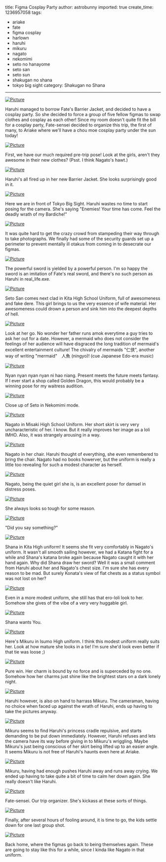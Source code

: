 title: Figma Cosplay Party
author: astrobunny
imported: true
create_time: 1236957058
tags:
- ariake
- fate
- figma cosplay
- harlown
- haruhi
- mikuru
- nagato
- nekomimi
- seto no hanayome
- seto san
- seto sun
- shakugan no shana
- tokyo big sight
category: Shakugan no Shana
---
 [![](wp-uploads/2009/03/wpid-100-4567-500x375.jpg "Picture")](/images/wp-uploads/2009/03/wpid-100-4567.jpg)  
  
Haruhi managed to borrow Fate's Barrier Jacket, and decided to have a cosplay party. So she decided to force a group of five fellow figmas to swap clothes and cosplay as each other! Since my room doesn't quite fit the bill for a cosplay party, Fate-sensei decided to organize this trip, the first of many, to Ariake where we'll have a chou moe cosplay party under the sun today!  
<!--more-->  
 [![](wp-uploads/2009/03/wpid-100-4509-500x375.jpg "Picture")](/images/wp-uploads/2009/03/wpid-100-4509.jpg)  
  
First, we have our much required pre-trip pose! Look at the girls, aren't they awesome in their new clothes? (Psst. I think Nagato's hawt.)  
  
 [![](wp-uploads/2009/03/wpid-100-4516-500x375.jpg "Picture")](/images/wp-uploads/2009/03/wpid-100-4516.jpg)  
  
Haruhi's all fired up in her new Barrier Jacket. She looks surprisingly good in it.  
  
 [![](wp-uploads/2009/03/wpid-100-4523-500x375.jpg "Picture")](/images/wp-uploads/2009/03/wpid-100-4523.jpg)  
  
Here we are in front of Tokyo Big Sight. Haruhi wastes no time to start posing for the camera. She's saying "Enemies! Your time has come. Feel the deadly wrath of my Bardiche!"  
  
 [![](wp-uploads/2009/03/wpid-100-4524-500x375.jpg "Picture")](/images/wp-uploads/2009/03/wpid-100-4524.jpg)  
  
It was quite hard to get the crazy crowd from stampeding their way through to take photographs. We finally had some of the security guards set up a perimeter to prevent mentally ill otakus from coming in to desecrate our figmas.  
  
 [![](wp-uploads/2009/03/wpid-100-4525-500x375.jpg "Picture")](/images/wp-uploads/2009/03/wpid-100-4525.jpg)  
  
The powerful sword is yielded by a powerful person. I'm so happy the sword is an imitation of Fate's real sword, and there's no such person as Haruhi in real\_life.exe.  
  
 [![](wp-uploads/2009/03/wpid-100-4526-500x375.jpg "Picture")](/images/wp-uploads/2009/03/wpid-100-4526.jpg)  
  
Seto San comes next clad in Kita High School Uniform, full of awesomeness and fake dere. This girl brings to us the very essence of wife material. Her awesomeness could drown a person and sink him into the deepest depths of hell.  
  
 [![](wp-uploads/2009/03/wpid-100-4527-500x375.jpg "Picture")](/images/wp-uploads/2009/03/wpid-100-4527.jpg)  
  
Look at her go. No wonder her father runs amok everytime a guy tries to ask her out for a date. However, a mermaid who does not consider the feelings of her audience will have disgraced the long tradition of mermaid's excellent entertainment culture! The chivalry of mermaids "仁侠", another way of writing "mermaid"　人魚 (ningyo)! (cue Japanese Edo-era music)  
  
 [![](wp-uploads/2009/03/wpid-100-4528-500x375.jpg "Picture")](/images/wp-uploads/2009/03/wpid-100-4528.jpg)  
  
Nyan nyan nyan nyan ni hao niang. Present meets the future meets fantasy. If I ever start a shop called Golden Dragon, this would probably be a winning pose for my waitress audition.  
  
 [![](wp-uploads/2009/03/wpid-100-4531-500x375.jpg "Picture")](/images/wp-uploads/2009/03/wpid-100-4531.jpg)  
  
Close up of Seto in Nekomimi mode.  
  
 [![](wp-uploads/2009/03/wpid-100-4532-500x375.jpg "Picture")](/images/wp-uploads/2009/03/wpid-100-4532.jpg)  
  
Nagato in Misaki High School Uniform. Her short skirt is very very uncharacteristic of her. I know. But it really improves her image as a loli IMHO. Also, it was strangely arousing in a way.  
  
 [![](wp-uploads/2009/03/wpid-100-4538-500x375.jpg "Picture")](/images/wp-uploads/2009/03/wpid-100-4538.jpg)  
  
Nagato in her chair. Haruhi thought of everything, she even remembered to bring the chair. Nagato had no books howerver, but the uniform is really a little too revealing for such a modest character as herself.  
  
 [![](wp-uploads/2009/03/wpid-100-4539-500x375.jpg "Picture")](/images/wp-uploads/2009/03/wpid-100-4539.jpg)  
  
Nagato, being the quiet girl she is, is an excellent poser for damsel in distress poses.  
  
 [![](wp-uploads/2009/03/wpid-100-4544-500x375.jpg "Picture")](/images/wp-uploads/2009/03/wpid-100-4544.jpg)  
  
She always looks so tough for some reason.  
  
 [![](wp-uploads/2009/03/wpid-100-4546-500x375.jpg "Picture")](/images/wp-uploads/2009/03/wpid-100-4546.jpg)  
  
"Did you say something?"  
  
 [![](wp-uploads/2009/03/wpid-100-4548-500x375.jpg "Picture")](/images/wp-uploads/2009/03/wpid-100-4548.jpg)  
  
Shana in Kita High uniform! It seems she fit very comfortably in Nagato's uniform. It wasn't all smooth sailing however, we had a Katana fight for a while and Shana's katana broke again because Nagato caught it with her hand again. Why did Shana draw her sword? Well it was a small comment from Haruhi about her and Nagato's chest size. I'm sure she has every reason to be mad. But surely Konata's view of flat chests as a status symbol was not lost on her?  
  
 [![](wp-uploads/2009/03/wpid-100-4551-500x375.jpg "Picture")](/images/wp-uploads/2009/03/wpid-100-4551.jpg)  
  
Even in a more modest uniform, she still has that ero-loli look to her. Somehow she gives of the vibe of a very very huggable girl.  
  
 [![](wp-uploads/2009/03/wpid-100-4547-500x375.jpg "Picture")](/images/wp-uploads/2009/03/wpid-100-4547.jpg)  
  
Shana wants You.  
  
 [![](wp-uploads/2009/03/wpid-100-4552-500x375.jpg "Picture")](/images/wp-uploads/2009/03/wpid-100-4552.jpg)  
  
Here's Mikuru in Isumo High uniform. I think this modest uniform really suits her. Look at how mature she looks in a tie! I'm sure she'd look even better if that tie was loose ;)  
  
 [![](wp-uploads/2009/03/wpid-100-4553-500x375.jpg "Picture")](/images/wp-uploads/2009/03/wpid-100-4553.jpg)  
  
Pure win. Her charm is bound by no force and is superceded by no one. Somehow how her charms just shine like the brightest stars on a dark lonely night.  
  
 [![](wp-uploads/2009/03/wpid-100-4554-500x375.jpg "Picture")](/images/wp-uploads/2009/03/wpid-100-4554.jpg)  
  
Haruhi however, is also on hand to harrass Mikuru. The cameraman, having no choice when faced up against the wrath of Haruhi, ends up having to take the pictures anyway.  
  
 [![](wp-uploads/2009/03/wpid-100-4555-500x375.jpg "Picture")](/images/wp-uploads/2009/03/wpid-100-4555.jpg)  
  
Mikuru seems to find Haruhi's princess cradle repulsive, and starts demanding to be put down immediately. However, Haruhi refuses and lets the camera have its way before giving in to Mikuru's wriggling. Maybe Mikuru's just being conscious of her skirt being lifted up to an easier angle. It seems Mikuru is not free of Haruhi's haunts even here at Ariake.  
  
 [![](wp-uploads/2009/03/wpid-100-4557-500x375.jpg "Picture")](/images/wp-uploads/2009/03/wpid-100-4557.jpg)  
  
Mikuru, having had enough pushes Haruhi away and runs away crying. We ended up having to take quite a bit of time to calm her down again. She really doesn't like Haruhi.  
  
 [![](wp-uploads/2009/03/wpid-100-4558-500x375.jpg "Picture")](/images/wp-uploads/2009/03/wpid-100-4558.jpg)  
  
Fate-sensei. Our trip organizer. She's kickass at these sorts of things.  
  
 [![](wp-uploads/2009/03/wpid-100-4561-500x375.jpg "Picture")](/images/wp-uploads/2009/03/wpid-100-4561.jpg)  
  
Finally, after several hours of fooling around, it is time to go, the kids settle down for one last group shot.  
  
 [![](wp-uploads/2009/03/wpid-100-4565-500x375.jpg "Picture")](/images/wp-uploads/2009/03/wpid-100-4565.jpg)  
  
Back home, where the figmas go back to being themselves again. These are going to stay like this for a while, since I kinda like Nagato in that uniform.